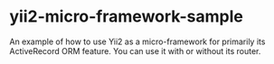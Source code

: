 # yii2-micro-framework-sample
An example of how to use Yii2 as a micro-framework for primarily its ActiveRecord ORM feature. You can use it with or without its router.
